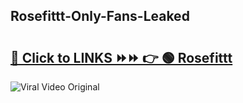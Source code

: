 
 ## Rosefittt-Only-Fans-Leaked

# <h2><a href="https://clipsfans.com/Rosefittt&ref=git">🔗 Click to LINKS ⏩⏩ 👉 🟢 Rosefittt </a></h2>

<a href="https://clipsfans.com/Rosefittt&ref=git" rel="nofollow" data-target="animated-image.originalLink"><img src="https://i.ibb.co.com/xMMVF88/686577567.gif" alt="Viral Video Original" style="max-width: 100%; display: inline-block;" data-target="animated-image.originalImage"></a>
